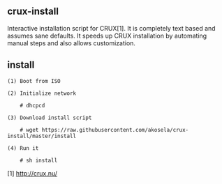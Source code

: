 ## crux-install

Interactive installation script for CRUX[1].  It is completely text
based and assumes sane defaults.  It speeds up CRUX installation by
automating manual steps and also allows customization.

## install

```
(1) Boot from ISO

(2) Initialize network

    # dhcpcd

(3) Download install script

    # wget https://raw.githubusercontent.com/akosela/crux-install/master/install

(4) Run it

    # sh install
```

[1] http://crux.nu/
